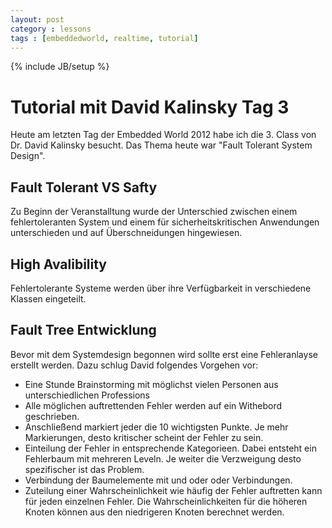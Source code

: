 ```yaml
---
layout: post
category : lessons
tags : [embeddedworld, realtime, tutorial]
---
```

{% include JB/setup %}

# Tutorial mit David Kalinsky Tag 3

Heute am letzten Tag der Embedded World 2012 habe ich die 3. Class von Dr. David Kalinsky besucht. Das Thema heute war "Fault Tolerant System Design". 

## Fault Tolerant VS Safty
Zu Beginn der Veranstalltung wurde der Unterschied zwischen einem fehlertoleranten System und einem für
sicherheitskritischen Anwendungen unterschieden und auf Überschneidungen hingewiesen. 

## High Avalibility
Fehlertolerante Systeme werden über ihre Verfügbarkeit in verschiedene Klassen eingeteilt. 

## Fault Tree Entwicklung
Bevor mit dem Systemdesign begonnen wird sollte erst eine Fehleranlayse erstellt werden. 
Dazu schlug David folgendes Vorgehen vor: 
* Eine Stunde Brainstorming mit möglichst vielen Personen aus unterschiedlichen Professions
* Alle möglichen auftrettenden Fehler werden auf ein Withebord geschrieben. 
* Anschließend markiert jeder die 10 wichtigsten Punkte. Je mehr Markierungen, 
  desto kritischer scheint der Fehler zu sein.  
* Einteilung der Fehler in entsprechende Kategorieen. Dabei entsteht ein Fehlerbaum mit 
  mehreren Leveln. Je weiter die Verzweigung desto spezifischer ist das Problem. 
* Verbindung der Baumelemente mit und oder oder Verbindungen.
* Zuteilung einer Wahrscheinlichkeit wie häufig der Fehler auftretten kann für jeden 
  einzelnen Fehler. Die Wahrscheinlichkeiten für die höheren Knoten können aus den 
  niedrigeren Knoten berechnet werden.
